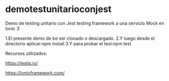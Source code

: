 # demotestunitarioconjest
Demo de testing unitario con Jest testing framework a una servicio Mock en Ionic 3

1.El presente demo de be ser clonado o descargado.
2.Y luego desde el directorio aplicar:npm install
3.Y para probar el test:npm test

Recursos utilizados:

https://jestjs.io/

https://ionicframework.com/
